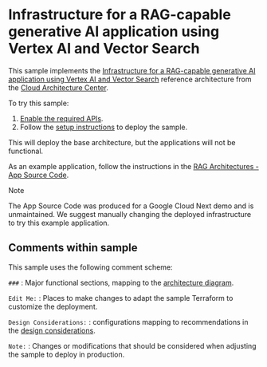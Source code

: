 # Infrastructure for a RAG-capable generative AI application using Vertex AI and Vector Search

This sample implements the [Infrastructure for a RAG-capable generative AI
application using Vertex AI and Vector
Search](https://cloud.google.com/architecture/gen-ai-rag-vertex-ai-vector-search)
reference architecture from the [Cloud Architecture
Center](https://cloud.google.com/architecture/).

To try this sample:

  1. [Enable the required APIs](https://console.cloud.google.com/flows/enableapi?apiid=run.googleapis.com,pubsub.googleapis.com,aiplatform.googleapis.com,iam.googleapis.com,storage.googleapis.com,cloudfunctions.googleapis.com,eventarc.googleapis.com,cloudbuild.googleapis.com).
  1. Follow the [setup instructions](/README.md#setup) to deploy the sample.

This will deploy the base architecture, but the applications will not be functional.

As an example application, follow the instructions in the [RAG Architectures - App Source Code](https://github.com/GoogleCloudPlatform/devrel-demos/tree/main/ai-ml/rag-architectures).

> [!NOTE]
> The App Source Code was produced for a Google Cloud Next demo and is unmaintained.
> We suggest manually changing the deployed infrastructure to try this example application.

## Comments within sample

This sample uses the following comment scheme:

`###`
: Major functional sections, mapping to the [architecture
diagram](https://cloud.google.com/architecture/gen-ai-rag-vertex-ai-vector-search#architecture).

`Edit Me:`
: Places to make changes to adapt the sample Terraform to customize the deployment.

`Design Considerations:`
: configurations mapping to recommendations in the [design
considerations](https://cloud.google.com/architecture/gen-ai-rag-vertex-ai-vector-search#design_considerations).

`Note:`
: Changes or modifications that should be considered when adjusting the sample
to deploy in production.
